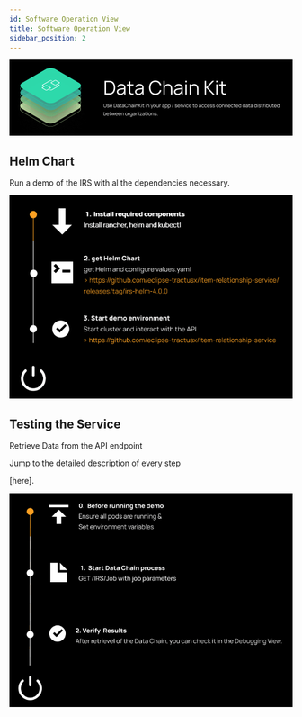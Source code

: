 ```yaml
---
id: Software Operation View
title: Software Operation View
sidebar_position: 2
---
```


![Datachain kit banner](../../../static/img/doc-datachain_header-minified.png)

## Helm Chart

Run a demo of the IRS with al the dependencies necessary.

![Helm chart diagram](../../../static/img/helm_chart-minified.png)

## Testing the Service

Retrieve Data from the API endpoint

Jump to the detailed description of every step

[here].

![Testing services diagram](../../../static/img/testing_service-minified.png)
